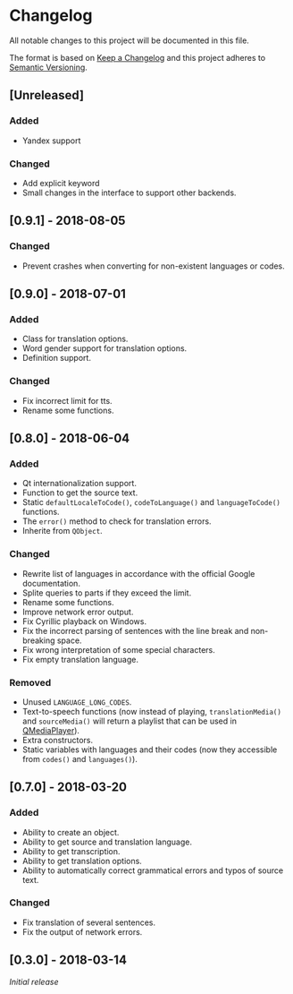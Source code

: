 # Changelog
All notable changes to this project will be documented in this file.

The format is based on [Keep a Changelog](http://keepachangelog.com/en/1.0.0/)
and this project adheres to [Semantic Versioning](http://semver.org/spec/v2.0.0.html).

## [Unreleased]
### Added
- Yandex support

### Changed
- Add explicit keyword
- Small changes in the interface to support other backends.

## [0.9.1] - 2018-08-05
### Changed
- Prevent crashes when converting for non-existent languages or codes.

## [0.9.0] - 2018-07-01
### Added
- Class for translation options.
- Word gender support for translation options.
- Definition support.

### Changed
- Fix incorrect limit for tts.
- Rename some functions.

## [0.8.0] - 2018-06-04
### Added
- Qt internationalization support.
- Function to get the source text.
- Static `defaultLocaleToCode()`, `codeToLanguage()` and `languageToCode()` functions.
- The `error()` method to check for translation errors.
- Inherite from `QObject`.

### Changed
- Rewrite list of languages in accordance with the official Google documentation.
- Splite queries to parts if they exceed the limit.
- Rename some functions.
- Improve network error output.
- Fix Cyrillic playback on Windows.
- Fix the incorrect parsing of sentences with the line break and non-breaking space.
- Fix wrong interpretation of some special characters.
- Fix empty translation language.

### Removed
- Unused `LANGUAGE_LONG_CODES`.
- Text-to-speech functions (now instead of playing, `translationMedia()` and `sourceMedia()` will return a playlist that can be used in [QMediaPlayer](https://doc.qt.io/qt-5/qmediaplayer.html "Qt Documentation")).
- Extra constructors.
- Static variables with languages and their codes (now they accessible from `codes()` and `languages()`).

## [0.7.0] - 2018-03-20
### Added
- Ability to create an object.
- Ability to get source and translation language.
- Ability to get transcription.
- Ability to get translation options.
- Ability to automatically correct grammatical errors and typos of source text.

### Changed
- Fix translation of several sentences.
- Fix the output of network errors.

## [0.3.0] - 2018-03-14
*Initial release*
